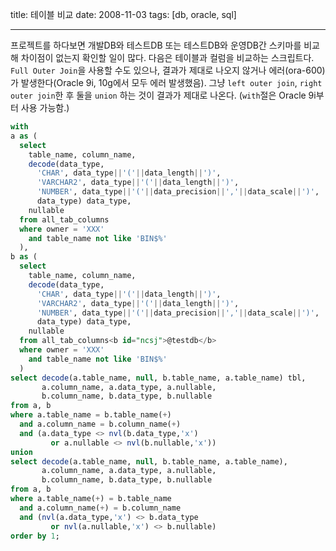 title: 테이블 비교
date: 2008-11-03
tags: [db, oracle, sql]

---
프로젝트를 하다보면 개발DB와 테스트DB 또는 테스트DB와 운영DB간 스키마를 비교해 차이점이 없는지 확인할 일이 많다. 다음은 테이블과 컬럼을 비교하는 스크립트다.<!--more--> `Full Outer Join`을 사용할 수도 있으나, 결과가 제대로 나오지 않거나 에러(ora-600)가 발생한다(Oracle 9i, 10g에서 모두 에러 발생했음). 그냥 `left outer join`, `right outer join`한 후 둘을 `union` 하는 것이 결과가 제대로 나온다. (`with`절은 Oracle 9i부터 사용 가능함.)

```sql
with
a as (
  select
    table_name, column_name,
    decode(data_type,
      'CHAR', data_type||'('||data_length||')',
      'VARCHAR2', data_type||'('||data_length||')',
      'NUMBER', data_type||'('||data_precision||','||data_scale||')',
      data_type) data_type,
    nullable
  from all_tab_columns
  where owner = 'XXX'
    and table_name not like 'BIN$%'
  ),
b as (
  select
    table_name, column_name,
    decode(data_type,
      'CHAR', data_type||'('||data_length||')',
      'VARCHAR2', data_type||'('||data_length||')',
      'NUMBER', data_type||'('||data_precision||','||data_scale||')',
      data_type) data_type,
    nullable
  from all_tab_columns<b id="ncsj">@testdb</b>
  where owner = 'XXX'
    and table_name not like 'BIN$%'
  )
select decode(a.table_name, null, b.table_name, a.table_name) tbl,
       a.column_name, a.data_type, a.nullable,
       b.column_name, b.data_type, b.nullable
from a, b
where a.table_name = b.table_name(+)
  and a.column_name = b.column_name(+)
  and (a.data_type <> nvl(b.data_type,'x')
         or a.nullable <> nvl(b.nullable,'x'))
union
select decode(a.table_name, null, b.table_name, a.table_name),
       a.column_name, a.data_type, a.nullable,
       b.column_name, b.data_type, b.nullable
from a, b
where a.table_name(+) = b.table_name
  and a.column_name(+) = b.column_name
  and (nvl(a.data_type,'x') <> b.data_type
         or nvl(a.nullable,'x') <> b.nullable)
order by 1;
```
